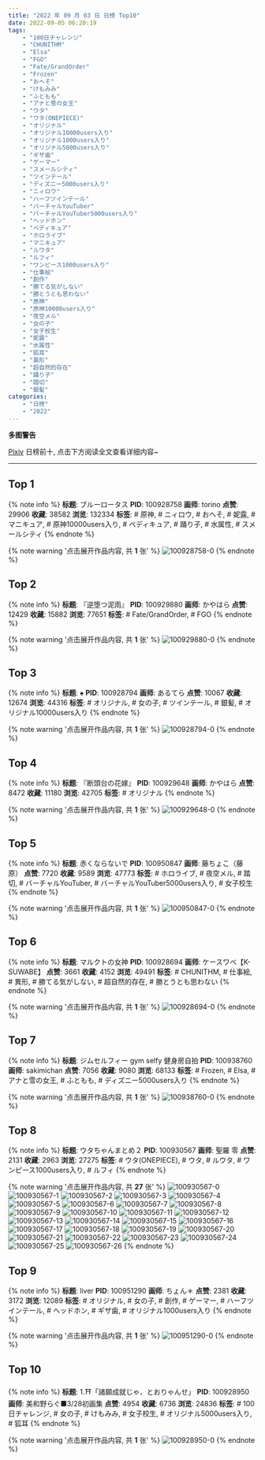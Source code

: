 ```yaml
---
title: "2022 年 09 月 03 日 日榜 Top10"
date: 2022-09-05 06:20:19
tags:
    - "100日チャレンジ"
    - "CHUNITHM"
    - "Elsa"
    - "FGO"
    - "Fate/GrandOrder"
    - "Frozen"
    - "おへそ"
    - "けもみみ"
    - "ふともも"
    - "アナと雪の女王"
    - "ウタ"
    - "ウタ(ONEPIECE)"
    - "オリジナル"
    - "オリジナル10000users入り"
    - "オリジナル1000users入り"
    - "オリジナル5000users入り"
    - "ギザ歯"
    - "ゲーマー"
    - "スメールシティ"
    - "ツインテール"
    - "ディズニー5000users入り"
    - "ニィロウ"
    - "ハーフツインテール"
    - "バーチャルYouTuber"
    - "バーチャルYouTuber5000users入り"
    - "ヘッドホン"
    - "ペディキュア"
    - "ホロライブ"
    - "マニキュア"
    - "ルウタ"
    - "ルフィ"
    - "ワンピース1000users入り"
    - "仕事絵"
    - "創作"
    - "勝てる気がしない"
    - "勝とうとも思わない"
    - "原神"
    - "原神10000users入り"
    - "夜空メル"
    - "女の子"
    - "女子校生"
    - "妮露"
    - "水属性"
    - "狐耳"
    - "異形"
    - "超自然的存在"
    - "踊り子"
    - "踏切"
    - "銀髪"
categories:
    - "日榜"
    - "2022"
---
```


<i class="fa fa-triangle-exclamation"></i>**多图警告**<i class="fa fa-triangle-exclamation"></i>

[Pixiv](https://www.pixiv.net/) 日榜前十, 点击下方阅读全文查看详细内容~

<!-- more -->

---

## Top 1

{% note info %}
**标题**: ブルーロータス
**PID**: 100928758 **画师**: torino
**点赞**: 29906 **收藏**: 38582 **浏览**: 132334
**标签**: # 原神, # ニィロウ, # おへそ, # 妮露, # マニキュア, # 原神10000users入り, # ペディキュア, # 踊り子, # 水属性, # スメールシティ
{% endnote %}

{% note warning '点击展开作品内容, 共 **1** 张' %}
![100928758-0](https://i.pixiv.re/img-original/img/2022/09/02/00/00/42/100928758_p0.jpg)
{% endnote %}

## Top 2

{% note info %}
**标题**: 『逆堕つ泥雨』
**PID**: 100929880 **画师**: かやはら
**点赞**: 12429 **收藏**: 15882 **浏览**: 77651
**标签**: # Fate/GrandOrder, # FGO
{% endnote %}

{% note warning '点击展开作品内容, 共 **1** 张' %}
![100929880-0](https://i.pixiv.re/img-original/img/2022/09/02/00/34/30/100929880_p0.png)
{% endnote %}

## Top 3

{% note info %}
**标题**: ♠️
**PID**: 100928794 **画师**: あるてら
**点赞**: 10067 **收藏**: 12674 **浏览**: 44316
**标签**: # オリジナル, # 女の子, # ツインテール, # 銀髪, # オリジナル10000users入り
{% endnote %}

{% note warning '点击展开作品内容, 共 **1** 张' %}
![100928794-0](https://i.pixiv.re/img-original/img/2022/09/02/00/01/12/100928794_p0.png)
{% endnote %}

## Top 4

{% note info %}
**标题**: 『断頭台の花嫁』
**PID**: 100929648 **画师**: かやはら
**点赞**: 8472 **收藏**: 11180 **浏览**: 42705
**标签**: # オリジナル
{% endnote %}

{% note warning '点击展开作品内容, 共 **1** 张' %}
![100929648-0](https://i.pixiv.re/img-original/img/2022/09/02/00/24/48/100929648_p0.png)
{% endnote %}

## Top 5

{% note info %}
**标题**: 赤くならないで
**PID**: 100950847 **画师**: 藤ちょこ（藤原）
**点赞**: 7720 **收藏**: 9589 **浏览**: 47773
**标签**: # ホロライブ, # 夜空メル, # 踏切, # バーチャルYouTuber, # バーチャルYouTuber5000users入り, # 女子校生
{% endnote %}

{% note warning '点击展开作品内容, 共 **1** 张' %}
![100950847-0](https://i.pixiv.re/img-original/img/2022/09/03/00/00/04/100950847_p0.png)
{% endnote %}

## Top 6

{% note info %}
**标题**: マルクトの女神
**PID**: 100928694 **画师**: ケースワベ【K-SUWABE】
**点赞**: 3661 **收藏**: 4152 **浏览**: 49491
**标签**: # CHUNITHM, # 仕事絵, # 異形, # 勝てる気がしない, # 超自然的存在, # 勝とうとも思わない
{% endnote %}

{% note warning '点击展开作品内容, 共 **1** 张' %}
![100928694-0](https://i.pixiv.re/img-original/img/2022/09/02/00/00/14/100928694_p0.jpg)
{% endnote %}

## Top 7

{% note info %}
**标题**: ジムセルフィー gym selfy 健身房自拍
**PID**: 100938760 **画师**: sakimichan
**点赞**: 7056 **收藏**: 9080 **浏览**: 68133
**标签**: # Frozen, # Elsa, # アナと雪の女王, # ふともも, # ディズニー5000users入り
{% endnote %}

{% note warning '点击展开作品内容, 共 **1** 张' %}
![100938760-0](https://i.pixiv.re/img-original/img/2022/09/02/14/16/11/100938760_p0.jpg)
{% endnote %}

## Top 8

{% note info %}
**标题**: ウタちゃんまとめ２
**PID**: 100930567 **画师**: 聖羅 零
**点赞**: 2131 **收藏**: 2963 **浏览**: 27275
**标签**: # ウタ(ONEPIECE), # ウタ, # ルウタ, # ワンピース1000users入り, # ルフィ
{% endnote %}

{% note warning '点击展开作品内容, 共 **27** 张' %}
![100930567-0](https://i.pixiv.re/img-original/img/2022/09/02/01/03/08/100930567_p0.jpg)
![100930567-1](https://i.pixiv.re/img-original/img/2022/09/02/01/03/08/100930567_p1.jpg)
![100930567-2](https://i.pixiv.re/img-original/img/2022/09/02/01/03/08/100930567_p2.jpg)
![100930567-3](https://i.pixiv.re/img-original/img/2022/09/02/01/03/08/100930567_p3.jpg)
![100930567-4](https://i.pixiv.re/img-original/img/2022/09/02/01/03/08/100930567_p4.jpg)
![100930567-5](https://i.pixiv.re/img-original/img/2022/09/02/01/03/08/100930567_p5.jpg)
![100930567-6](https://i.pixiv.re/img-original/img/2022/09/02/01/03/08/100930567_p6.jpg)
![100930567-7](https://i.pixiv.re/img-original/img/2022/09/02/01/03/08/100930567_p7.jpg)
![100930567-8](https://i.pixiv.re/img-original/img/2022/09/02/01/03/08/100930567_p8.jpg)
![100930567-9](https://i.pixiv.re/img-original/img/2022/09/02/01/03/08/100930567_p9.jpg)
![100930567-10](https://i.pixiv.re/img-original/img/2022/09/02/01/03/08/100930567_p10.jpg)
![100930567-11](https://i.pixiv.re/img-original/img/2022/09/02/01/03/08/100930567_p11.jpg)
![100930567-12](https://i.pixiv.re/img-original/img/2022/09/02/01/03/08/100930567_p12.jpg)
![100930567-13](https://i.pixiv.re/img-original/img/2022/09/02/01/03/08/100930567_p13.jpg)
![100930567-14](https://i.pixiv.re/img-original/img/2022/09/02/01/03/08/100930567_p14.jpg)
![100930567-15](https://i.pixiv.re/img-original/img/2022/09/02/01/03/08/100930567_p15.jpg)
![100930567-16](https://i.pixiv.re/img-original/img/2022/09/02/01/03/08/100930567_p16.jpg)
![100930567-17](https://i.pixiv.re/img-original/img/2022/09/02/01/03/08/100930567_p17.jpg)
![100930567-18](https://i.pixiv.re/img-original/img/2022/09/02/01/03/08/100930567_p18.jpg)
![100930567-19](https://i.pixiv.re/img-original/img/2022/09/02/01/03/08/100930567_p19.jpg)
![100930567-20](https://i.pixiv.re/img-original/img/2022/09/02/01/03/08/100930567_p20.jpg)
![100930567-21](https://i.pixiv.re/img-original/img/2022/09/02/01/03/08/100930567_p21.jpg)
![100930567-22](https://i.pixiv.re/img-original/img/2022/09/02/01/03/08/100930567_p22.jpg)
![100930567-23](https://i.pixiv.re/img-original/img/2022/09/02/01/03/08/100930567_p23.jpg)
![100930567-24](https://i.pixiv.re/img-original/img/2022/09/02/01/03/08/100930567_p24.jpg)
![100930567-25](https://i.pixiv.re/img-original/img/2022/09/02/01/03/08/100930567_p25.jpg)
![100930567-26](https://i.pixiv.re/img-original/img/2022/09/02/01/03/08/100930567_p26.jpg)
{% endnote %}

## Top 9

{% note info %}
**标题**: liver
**PID**: 100951290 **画师**: ちょん＊
**点赞**: 2381 **收藏**: 3172 **浏览**: 12089
**标签**: # オリジナル, # 女の子, # 創作, # ゲーマー, # ハーフツインテール, # ヘッドホン, # ギザ歯, # オリジナル1000users入り
{% endnote %}

{% note warning '点击展开作品内容, 共 **1** 张' %}
![100951290-0](https://i.pixiv.re/img-original/img/2022/09/03/00/06/19/100951290_p0.png)
{% endnote %}

## Top 10

{% note info %}
**标题**: 1.⛩「諸願成就じゃ、とおりゃんせ」
**PID**: 100928950 **画师**: 美和野らぐ■3/28初画集
**点赞**: 4954 **收藏**: 6736 **浏览**: 24836
**标签**: # 100日チャレンジ, # 女の子, # けもみみ, # 女子校生, # オリジナル5000users入り, # 狐耳
{% endnote %}

{% note warning '点击展开作品内容, 共 **1** 张' %}
![100928950-0](https://i.pixiv.re/img-original/img/2022/09/02/00/03/22/100928950_p0.png)
{% endnote %}

